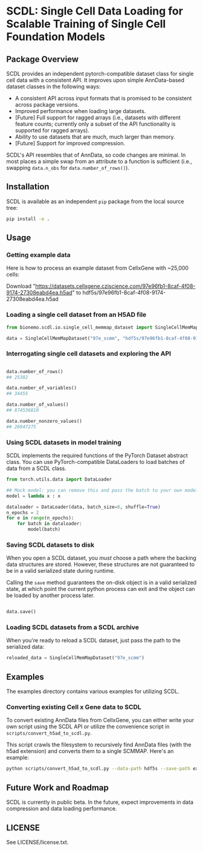 # SCDL: Single Cell Data Loading for Scalable Training of Single Cell Foundation Models

## Package Overview

SCDL provides an independent pytorch-compatible dataset class for single cell data with a consistent API.
It improves upon simple AnnData-based dataset classes in the following ways:

- A consistent API across input formats that is promised to be consistent across package versions.
- Improved performance when loading large datasets.
- [Future] Full support for ragged arrays (i.e., datasets with different feature counts; currently only a subset of the API functionality is supported for ragged arrays).
- Ability to use datasets that are much, much larger than memory.
- [Future] Support for improved compression.

SCDL's API resembles that of AnnData, so code changes are minimal.
In most places a simple swap from an attribute to a function is sufficient (i.e., swapping `data.n_obs` for `data.number_of_rows()`).

## Installation

SCDL is available as an independent `pip` package from the local source tree:

```bash
pip install -e .
```

## Usage

### Getting example data


Here is how to process an example dataset from CellxGene with ~25,000 cells:

Download "https://datasets.cellxgene.cziscience.com/97e96fb1-8caf-4f08-9174-27308eabd4ea.h5ad" to hdf5s/97e96fb1-8caf-4f08-9174-27308eabd4ea.h5ad

### Loading a single cell dataset from an H5AD file

```python
from bionemo.scdl.io.single_cell_memmap_dataset import SingleCellMemMapDataset

data = SingleCellMemMapDataset("97e_scmm", "hdf5s/97e96fb1-8caf-4f08-9174-27308eabd4ea.h5ad")

```

### Interrogating single cell datasets and exploring the API

```python

data.number_of_rows()
## 25382

data.number_of_variables()
## 34455

data.number_of_values()
## 874536810

data.number_nonzero_values()
## 26947275

```

### Using SCDL datasets in model training

SCDL implements the required functions of the PyTorch Dataset abstract class.
You can use PyTorch-compatible DataLoaders to load batches of data from a SCDL class.

```python
from torch.utils.data import DataLoader

## Mock model: you can remove this and pass the batch to your own model in actual code.
model = lambda x : x

dataloader = DataLoader(data, batch_size=8, shuffle=True)
n_epochs = 2
for e in range(n_epochs):
    for batch in dataloader:
        model(batch)
```

### Saving SCDL datasets to disk

When you open a SCDL dataset, you *must* choose a path where the backing
data structures are stored. However, these structures are not guaranteed
to be in a valid serialized state during runtime.

Calling the `save` method guarantees the on-disk object is in a valid serialized
state, at which point the current python process can exit and the object can be
loaded by another process later.

```python

data.save()

```

### Loading SCDL datasets from a SCDL archive

When you're ready to reload a SCDL dataset, just pass the path to the serialized
data:

```python
reloaded_data = SingleCellMemMapDataset("97e_scmm")
```

## Examples

The examples directory contains various examples for utilizing SCDL.

### Converting existing Cell x Gene data to SCDL

To convert existing AnnData files from CellxGene, you can either write your own
script using the SCDL API or utilize the convenience script in `scripts/convert_h5ad_to_scdl.py`.

This script crawls the filesystem to recursively find AnnData files (with the h5ad extension) and converts them to a single SCMMAP. Here's an example:

```bash
python scripts/convert_h5ad_to_scdl.py --data-path hdf5s --save-path example_dataset
```

## Future Work and Roadmap

SCDL is currently in public beta. In the future, expect improvements in data compression
and data loading performance.

## LICENSE

See LICENSE/license.txt.
